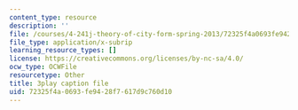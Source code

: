 ```yaml
---
content_type: resource
description: ''
file: /courses/4-241j-theory-of-city-form-spring-2013/72325f4a0693fe9428f7617d9c760d10_lKy6EMP3Yhw.srt
file_type: application/x-subrip
learning_resource_types: []
license: https://creativecommons.org/licenses/by-nc-sa/4.0/
ocw_type: OCWFile
resourcetype: Other
title: 3play caption file
uid: 72325f4a-0693-fe94-28f7-617d9c760d10
---
```

